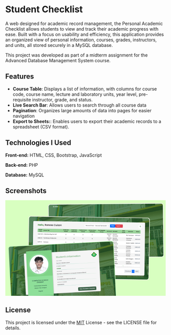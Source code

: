 
# Student Checklist

A web designed for academic record management, the Personal Academic Checklist allows students to view and track their academic progress with ease. Built with a focus on usability and efficiency, this application provides an organized view of personal information, courses, grades, instructors, and units, all stored securely in a MySQL database.

This project was developed as part of a midterm assignment for the Advanced Database Management System course.


## Features

- **Course Table**: Displays a list of information, with columns for course code, course name, lecture and laboratory units, year level, pre-requisite instructor, grade, and status.
- **Live Search Bar**: Allows users to search through all course data
- **Pagination**: Organizes large amounts of data into pages for easier navigation
- **Export to Sheets:**: Enables users to export their academic records to a spreadsheet (CSV format).





## Technologies I Used

**Front-end:** HTML, CSS, Bootstrap, JavaScript  

**Back-end:** PHP

**Database:** MySQL


## Screenshots

![Student Checklist Screenshot](Checklist.png)



## License


This project is licensed under the [MIT](https://choosealicense.com/licenses/mit/) License - see the LICENSE file for details.
